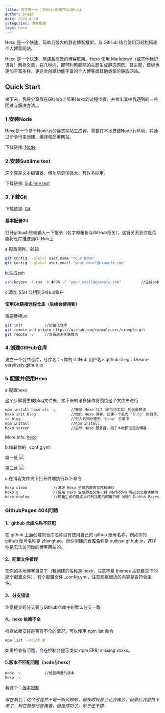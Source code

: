 ```yaml
---
title: 博客第一步：将Hexo部署在GitHub上
author: Dream
date: 2024-4-10
categories: 博客搭建
tags: hexo
---
```


Hexo 是一个快速、简单且强大的静态博客框架，与 GitHub 结合使用可轻松搭建个人博客网站。

<!-- more -->

Hexo 是一个快速、简洁且高效的博客框架。Hexo 使用 Markdown（或其他标记语言）解析文章，在几秒内，即可利用靓丽的主题生成静态网页。其主题，模板也更加丰富多样，更适合创建功能丰富的个人博客或其他类型的静态网站。

## Quick Start

接下来，我将分享我在GitHub上部署Hexo的过程步骤，并给出其中我遇到的一些困难与解决方法。。

### 1.安装Node

Hexo是一个基于Node.js的静态网站生成器，需要在本地安装Node.js环境，并通过命令行来创建、编译和部署网站。

下载链接: [Node](https://nodejs.cn/)

### 2.安装Sublime text

这个算是文本编辑器，但功能更加强大，有许多妙用。

下载链接: [Sublime text](https://www.sublimetext.com/)

### 3.下载Git

下载链接: [Git](https://git-scm.com/)

#### 基本配置Git

打开gitbush终端输入一下指令（名字邮箱皆与GitHub相关），这将关系到你是否能将仓库推送到GitHub上

a.配置昵称，邮箱

``` bash
git config --global user.name "Your Name"
git config --global user.email "your.email@example.com"
```

b.生成ssh

``` bash
ssh-keygen -t rsa -b 4096 -C "your_email@example.com"         //生成ssh密钥
```

c.添加 SSH 公钥到GitHub账户

#### 使用Git链接远程仓库（后续会使用到）

需要替换url

``` bash
git init          //初始化仓库
git remote add origin https://github.com/exampleuser/example.git    
git remote -v     //查看是否关联成功
```

### 4.创建GitHub仓库

建立一个公共仓库，仓库名：<你的 GitHub 用户名>.github.io
eg：Dream-verylively.github.io

### 5.配置并使用Hexo

a.配置hexo

这个步骤将生成blog文件夹，接下来的诸多操作将围绕这个文件夹进行

``` bash
npm install hexo-cli -g       //安装 Hexo CLI（命令行工具）到全局环境
hexo init blog                //始化 Hexo 博客，创建一个名为 "blog" 的目录，并在其中初始化 Hexo（名字可更改）
cd blog                       //进入到刚创建的 "blog" 目录中
npm install                   //npm install
hexo server                   //启动 Hexo 服务器，用于本地预览您的博客
```

More info: [hexo](https://hexo.io/zh-cn/)

b.编辑你的 _config.yml

第一处
<img src="222.png"/>

第二处
<img src="22.png"/>

c.在博客文件夹下打开终端执行以下命令

``` bash
hexo clean            //清理 Hexo 生成的静态文件和缓存
hexo g                //使用 Hexo 生成静态文件，将 Markdown 格式的文章转换为 HTML 等静态文件
hexo deploy           //部署生成的静态文件到指定的部署目标（例如 GitHub Pages、FTP 等）
```

### GithubPages 404问题

#### 1、github 仓库名称不匹配

在 github 上面创建的仓库名称没有使用自己的 github 账号名称，例如你的 github 账号名称是 zhanghao，而你创建的仓库名称是 suibian.github.io，这样你是无法访问你的博客网站的。

#### 2、配置文件错误

在你的本地博客目录下（我创建的名称是 hexo，注意不是 themes 主题目录下的那个配置文件），有个配置文件 _config.yml，注意观察里边的内容是否符合条件。

#### 3、分支错误

注意提交的分支要与GitHub仓库中的默认分支一致

#### 4、hexo 依赖不全

检查依赖安装是否有不全的情况，可以使用 npm list 命令

``` bash
npm list --depth 0
```

如果检查有问题，会在控制台提示类似 npm ERR! missing xxxxx。

#### 5.版本不匹配问题（node与hexo）

``` bash
node -v           //检查两者的版本
hexo -v
```

看这个：[版本限制](https://hexo.io/zh-cn/docs/#Node-js-%E7%89%88%E6%9C%AC%E9%99%90%E5%88%B6)

###### 写在最后：这个过程并不是一帆风顺的，很多时候甚至让我痛苦，但最后我坚持下来了，现在想想尽管痛苦，但是成功了，似乎还不错

